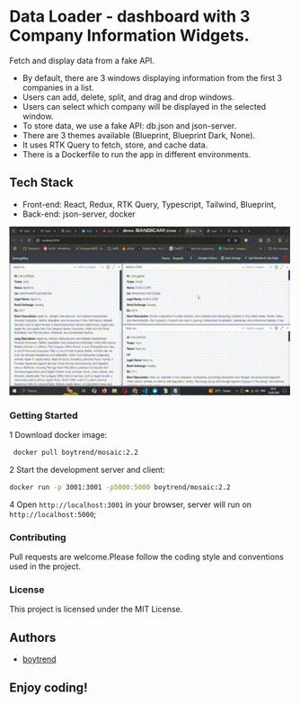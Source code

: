 # Data Loader - dashboard with 3 Company Information Widgets.

Fetch and display data from a fake API.

- By default, there are 3 windows displaying information from the first 3 companies in a list.
- Users can add, delete, split, and drag and drop windows.
- Users can select which company will be displayed in the selected window.
- To store data, we use a fake API: db.json and json-server.
- There are 3 themes available (Blueprint, Blueprint Dark, None).
- It uses RTK Query to fetch, store, and cache data.
- There is a Dockerfile to run the app in different environments.

## Tech Stack

- Front-end: React, Redux, RTK Query, Typescript, Tailwind, Blueprint,
- Back-end: json-server, docker

<img src="https://github.com/boytrend0108/react-mosaic/blob/master/public/images/sinergy.gif" alt="App Screenshot" width="500" height="300">

### Getting Started
1 Download docker image:

```bash
 docker pull boytrend/mosaic:2.2
```

2 Start the development server and client:

```bash
docker run -p 3001:3001 -p5000:5000 boytrend/mosaic:2.2
```

4 Open `http://localhost:3001` in your browser, server will run on `http://localhost:5000`;

### Contributing

Pull requests are welcome.Please follow the coding style and conventions used in the project.

### License

This project is licensed under the MIT License.

## Authors

- [boytrend](https://github.com/boytrend0108)

## Enjoy coding!
